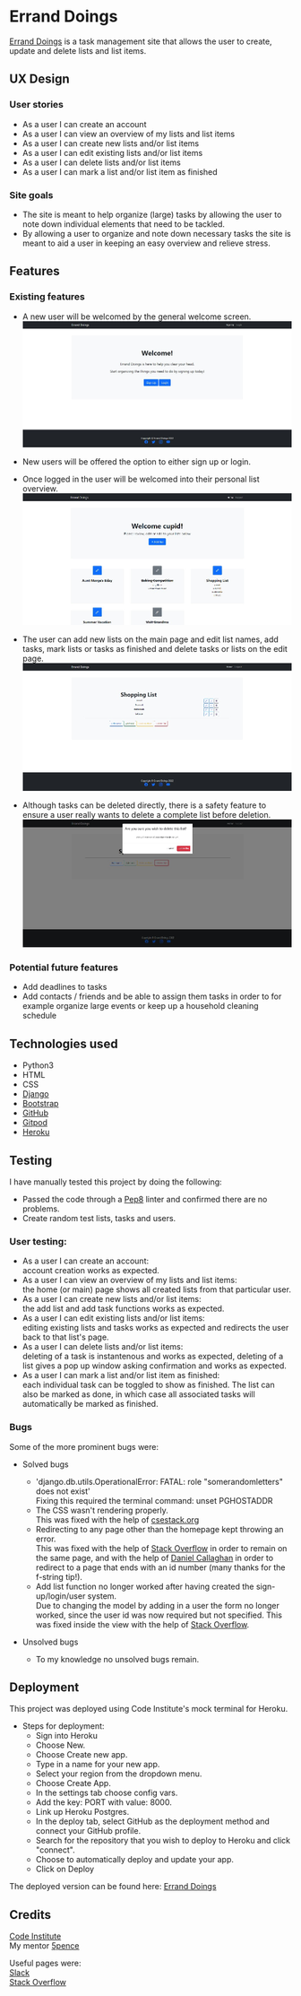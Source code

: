 
# Errand Doings
  [Errand Doings](https://errand-doings.herokuapp.com/) is a task management site that allows the user to create, update and delete lists and list items.

  
## UX Design  
### User stories
* As a user I can create an account  
* As a user I can view an overview of my lists and list items
* As a user I can create new lists and/or list items
* As a user I can edit existing lists and/or list items
* As a user I can delete lists and/or list items
* As a user I can mark a list and/or list item as finished


### Site goals
* The site is meant to help organize (large) tasks by allowing the user to note down individual elements that need to be tackled.
* By allowing a user to organize and note down necessary tasks the site is meant to aid a user in keeping an easy overview and relieve stress.

## Features  
### Existing features
*  A new user will be welcomed by the general welcome screen.  
![welcome image](static/images/welcome.jpg)  

* New users will be offered the option to either sign up or login.  
* Once logged in the user will be welcomed into their personal list overview.  
![Home page](static/images/home.jpg)  

* The user can add new lists on the main page and edit list names, add tasks, mark lists or tasks as finished and delete tasks or lists on the edit page.  
![Edit page](static/images/detail.jpg)  

* Although tasks can be deleted directly, there is a safety feature to ensure a user really wants to delete a complete list before deletion.  
![Delete popup](static/images/delete.jpg)  

### Potential future features  
* Add deadlines to tasks
* Add contacts / friends and be able to assign them tasks in order to for example organize large events or keep up a household cleaning schedule

## Technologies used  
* Python3
* HTML
* CSS
* [Django](https://www.djangoproject.com/)
* [Bootstrap](https://getbootstrap.com/)
* [GitHub](https://www.github.com)
* [Gitpod](https://www.gitpod.io)
* [Heroku](https://www.heroku.com)  

## Testing  
I have manually tested this project by doing the following:  
* Passed the code through a [Pep8](http://pep8online.com/) linter and confirmed there are no problems.
* Create random test lists, tasks and users.

### User testing:
* As a user I can create an account:  
account creation works as expected. 
* As a user I can view an overview of my lists and list items:  
the home (or main) page shows all created lists from that particular user.
* As a user I can create new lists and/or list items:  
the add list and add task functions works as expected.
* As a user I can edit existing lists and/or list items:  
editing existing lists and tasks works as expected and redirects the user back to that list's page.
* As a user I can delete lists and/or list items:  
deleting of a task is instantenous and works as expected, deleting of a list gives a pop up window asking confirmation and works as expected.
* As a user I can mark a list and/or list item as finished:  
each individual task can be toggled to show as finished. The list can also be marked as done, in which case all associated tasks will automatically be marked as finished.  

### Bugs 
Some of the more prominent bugs were: 
* Solved bugs  
  * 'django.db.utils.OperationalError: FATAL: role "somerandomletters" does not exist'  
  Fixing this required the terminal command: unset PGHOSTADDR  
  * The CSS wasn't rendering properly.  
  This was fixed with the help of [csestack.org](https://www.csestack.org/add-css-static-files-django/d)
  * Redirecting to any page other than the homepage kept throwing an error.  
  This was fixed with the help of [Stack Overflow](https://stackoverflow.com/) in order to remain on the same page, and with the help of [Daniel Callaghan](https://github.com/xiaoniuniu89) in order to redirect to a page that ends with an id number (many thanks for the f-string tip!).  
  * Add list function no longer worked after having created the sign-up/login/user system.  
  Due to changing the model by adding in a user the form no longer worked, since the user id was now required but not specified. This was fixed inside the view with the help of [Stack Overflow](https://stackoverflow.com/).  
  
* Unsolved bugs  
  * To my knowledge no unsolved bugs remain.

## Deployment
This project was deployed using Code Institute's mock terminal for Heroku.  
* Steps for deployment:
   * Sign into Heroku
   * Choose New.
   * Choose Create new app.
   * Type in a name for your new app.
   * Select your region from the dropdown menu.
   * Choose Create App.
   * In the settings tab choose config vars.
   * Add the key: PORT with value: 8000.
   * Link up Heroku Postgres.
   * In the deploy tab, select GitHub as the deployment method and connect your GitHub profile.
   * Search for the repository that you wish to deploy to Heroku and click "connect".
   * Choose to automatically deploy and update your app.
   * Click on Deploy

The deployed version can be found here: [Errand Doings](https://errand-doings.herokuapp.com/)

## Credits
[Code Institute](https://www.codeinstitute.net)  
My mentor [5pence](https://github.com/5pence)

Useful pages were:  
[Slack](https//:www.slack.com)  
[Stack Overflow](https://stackoverflow.com/)
